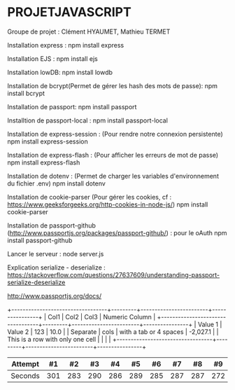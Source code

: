# PROJETJAVASCRIPT

Groupe de projet : Clément HYAUMET, Mathieu TERMET

Installation express :
npm install express

Installation EJS :
npm install ejs

Installation lowDB:
npm install lowdb

Installation de bcrypt(Permet de gérer les hash des mots de passe):
npm install bcrypt 


Installation de passport:
npm install passport

Installtion de passport-local :
npm install passport-local


Installation de express-session : (Pour rendre notre connexion persistente)
npm install express-session

Installation de express-flash : (Pour afficher les erreurs de mot de passe)
npm install express-flash

Installation de dotenv : (Permet de charger les variables d'environnement du fichier .env)
npm install dotenv

Installation de cookie-parser (Pour gérer les cookies, cf : https://www.geeksforgeeks.org/http-cookies-in-node-js/)
npm install cookie-parser

Installation de passport-github (http://www.passportjs.org/packages/passport-github/) : pour le oAuth
npm install passport-github


Lancer le serveur :
node server.js


Explication serialize - deserialize :
https://stackoverflow.com/questions/27637609/understanding-passport-serialize-deserialize


http://www.passportjs.org/docs/


+----------------------------------+---------+------------------------+----------------+
|               Col1               |  Col2   |          Col3          | Numeric Column |
+----------------------------------+---------+------------------------+----------------+
| Value 1                          | Value 2 | 123                    |           10.0 |
| Separate                         | cols    | with a tab or 4 spaces |       -2,027.1 |
| This is a row with only one cell |         |                        |                |
+----------------------------------+---------+------------------------+----------------+




Attempt | #1 | #2 | #3 | #4 | #5 | #6 | #7 | #8 | #9 | #10 | #11
--- | --- | --- | --- |--- |--- |--- |--- |--- |--- |--- |---
Seconds | 301 | 283 | 290 | 286 | 289 | 285 | 287 | 287 | 272 | 276 | 269
